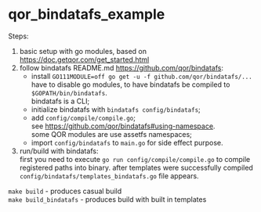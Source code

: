 # qor_bindatafs_example

Steps:
1. basic setup with go modules, based on https://doc.getqor.com/get_started.html
2. follow bindatafs README.md https://github.com/qor/bindatafs:
   - install `GO111MODULE=off go get -u -f github.com/qor/bindatafs/...`  
     have to disable go modules, to have bindatafs be compiled to `$GOPATH/bin/bindatafs`.  
     bindatafs is a CLI;
   - initialize bindatafs with `bindatafs config/bindatafs`;
   - add `config/compile/compile.go`;  
     see https://github.com/qor/bindatafs#using-namespace.  
     some QOR modules are use assetfs namespaces;
   - import `config/bindatafs` to `main.go` for side effect purpose.
3. run/build with bindatafs:  
   first you need to execute `go run config/compile/compile.go` to compile registered paths into binary.
   after templates were successfully compiled `config/bindatafs/templates_bindatafs.go` file appears.  
   
`make build` - produces casual build  
`make build_bindatafs` - produces build with built in templates
